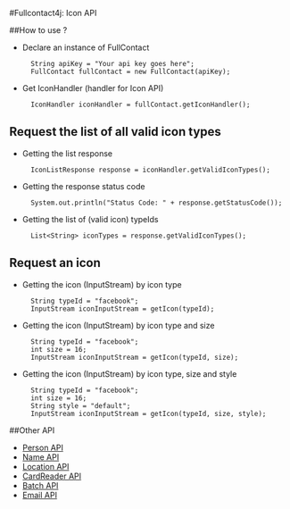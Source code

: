 #Fullcontact4j: Icon API

##How to use ?

* Declare an instance of FullContact

        String apiKey = "Your api key goes here";
        FullContact fullContact = new FullContact(apiKey);

* Get IconHandler (handler for Icon API)

        IconHandler iconHandler = fullContact.getIconHandler();

## Request the list of all valid icon types

* Getting the list response

        IconListResponse response = iconHandler.getValidIconTypes();

* Getting the response status code

        System.out.println("Status Code: " + response.getStatusCode());

* Getting the list of (valid icon) typeIds

        List<String> iconTypes = response.getValidIconTypes();

## Request an icon

* Getting the icon (InputStream) by icon type

        String typeId = "facebook";
        InputStream iconInputStream = getIcon(typeId);

* Getting the icon (InputStream) by icon type and size

        String typeId = "facebook";
        int size = 16;
        InputStream iconInputStream = getIcon(typeId, size);

* Getting the icon (InputStream) by icon type, size and style

        String typeId = "facebook";
        int size = 16;
        String style = "default";
        InputStream iconInputStream = getIcon(typeId, size, style);


##Other API

* [Person API](/fullcontact/fullcontact4j/tree/master/docs/person/)
* [Name API](/fullcontact/fullcontact4j/tree/master/docs/name/)
* [Location API](/fullcontact/fullcontact4j/tree/master/docs/location/)
* [CardReader API](/fullcontact/fullcontact4j/tree/master/docs/cardReader/)
* [Batch API](/fullcontact/fullcontact4j/tree/master/docs/batch/)
* [Email API](/fullcontact/fullcontact4j/tree/master/docs/email/)
